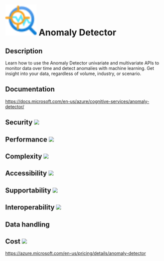 # <img src ="../img/Anomaly Detector.svg" width=100 /> Anomaly Detector                 



## Description										
Learn how to use the Anomaly Detector univariate and multivariate APIs to monitor data over time and detect anomalies with machine learning. Get insight into your data, regardless of volume, industry, or scenario.



## Documentation
https://docs.microsoft.com/en-us/azure/cognitive-services/anomaly-detector/


## Security		<img src="../img/star.png" width=100 />  



## Performance		<img src="../img/star.png" width=100 />


	
## Complexity		<img src="../img/star.png" width=100 />



## Accessibility		<img src="../img/star.png" width=100 />



## Supportability		<img src="../img/star.png" width=100 />



## Interoperability		<img src="../img/star.png" width=100 />



## Data handling



## Cost 		<img src="../img/star.png" width=100 />

https://azure.microsoft.com/en-us/pricing/details/anomaly-detector




